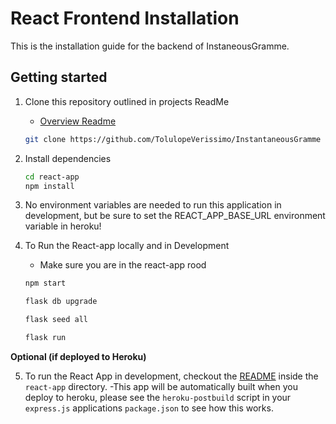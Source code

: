 

# React Frontend Installation

This is the installation guide for the backend of InstaneousGramme.

## Getting started

1. Clone this repository outlined in projects ReadMe
   - [Overview Readme]()

   ```bash
   git clone https://github.com/TolulopeVerissimo/InstantaneousGramme
   ```

2. Install dependencies

      ```bash
      cd react-app
      npm install
      ```

3. No environment variables are needed to run this application in development, but be sure to set the REACT_APP_BASE_URL environment variable in heroku!

4. To Run the React-app locally and in Development
   - Make sure you are in the react-app rood

   ```bash
   npm start
   ```

   ```bash
   flask db upgrade
   ```

   ```bash
   flask seed all
   ```

   ```bash
   flask run
   ```

**Optional (if deployed to Heroku)**

5. To run the React App in development, checkout the [README](./react-app/README.md) inside the `react-app` directory.
   -This app will be automatically built when you deploy to heroku, please see the `heroku-postbuild` script in your `express.js` applications `package.json` to see how this works.
